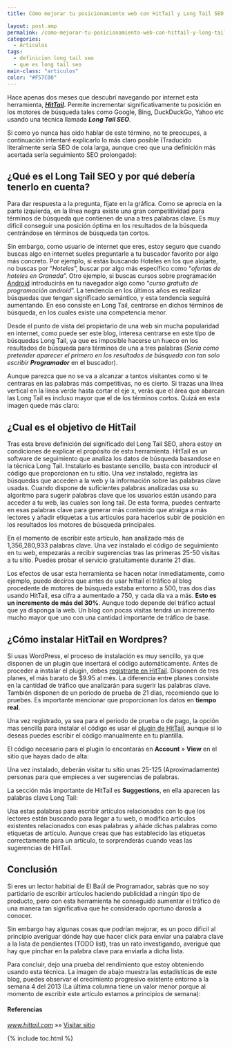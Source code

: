 ```yaml
---
title: Cómo mejorar tu posicionamiento web con HitTail y Long Tail SEO

layout: post.amp
permalink: /como-mejorar-tu-posicionamiento-web-con-hittail-y-long-tail-seo/
categories:
  - Articulos
tags:
  - definicion long tail seo
  - que es long tail seo
main-class: "articulos"
color: "#F57C00"
---
```

Hace apenas dos meses que descubrí navegando por internet esta herramienta, ***<a href="http://www.hittail.com" target="_blank">HitTail</a>*.** Permite incrementar significativamente tu posición en los motores de búsqueda tales como Google, Bing, DuckDuckGo, Yahoo etc usando una técnica llamada ***Long Tail SEO***.

Si como yo nunca has oido hablar de este término, no te preocupes, a continuación intentaré explicarlo lo más claro posible (Traducido literalmente sería SEO de cola larga, aunque creo que una definición más acertada sería seguimiento SEO prolongado):  

<!--ad-->
<h2 >
  ¿Qué es el Long Tail SEO y por qué debería tenerlo en cuenta?
</h2>

[<amp-img on="tap:lightbox1" role="button" tabindex="0" layout="responsive" src="/assets/img/2013/03/longTail2.jpg" alt="long Tail SEO" width="993px" height="741px" />][1]

Para dar respuesta a la pregunta, fíjate en la gráfica. Como se aprecia en la parte izquierda, en la línea negra existe una gran competitividad para términos de búsqueda que contienen de una a tres palabras clave. Es muy dificil conseguir una posición óptima en los resultados de la búsqueda centrándose en términos de búsqueda tan cortos.

Sin embargo, como usuario de internet que eres, estoy seguro que cuando buscas algo en internet sueles preguntarle a tu buscador favorito por algo más concreto. Por ejemplo, si estás buscando Hoteles en los que alojarte, no buscas por “*Hoteles*”, buscar por algo más específico como “*ofertas de hoteles en Granada*”. Otro ejemplo, si buscas cursos sobre programación [Android][2] introducirás en tu navegador algo como “*curso gratuito de programación android*”. La tendencia en los últimos años es realizar búsquedas que tengan significado semántico, y esta tendencia seguirá aumentando. En eso consiste en Long Tail, centrarse en dichos términos de búsqueda, en los cuales existe una competencia menor.

Desde el punto de vista del propietario de una web sin mucha popularidad en internet, como puede ser este blog, interesa centrarse en este típo de búsquedas Long Tail, ya que es imposible hacerse un hueco en los resultados de búsqueda para términos de una a tres palabras (*Sería como pretender aparecer el primero en los resultados de búsqueda con tan solo escribir **Programador*** en el buscador).

Aunque parezca que no se va a alcanzar a tantos visitantes como si te centraras en las palabras más competitivas, no es cierto. Si trazas una línea vertical en la línea verde hasta cortar el eje x, verás que el área que abarcan las Long Tail es incluso mayor que el de los términos cortos. Quizá en esta imagen quede más claro:

<amp-img on="tap:lightbox1" role="button" tabindex="0" layout="responsive" src="/assets/img/2013/03/longtailtraffic.jpg" alt="longtailtraffic" width="520px" height="280px" />
<h2 >
  ¿Cual es el objetivo de HitTail
</h2>

Tras esta breve definición del significado del Long Tail SEO, ahora estoy en condiciones de explicar el propósito de esta herramienta. HitTail es un software de seguimiento que analiza los datos de búsqueda basandose en la técnica Long Tail. Instalarlo es bastante sencillo, basta con introducir el código que proporcionan en tu sítio. Una vez instalado, registra las búsquedas que acceden a la web y la información sobre las palabras clave usadas. Cuando dispone de suficientes palabras analizadas usa su algoritmo para sugerir palabras clave que los usuarios están usando para acceder a tu web, las cuales son long tail. De esta forma, puedes centrarte en esas palabras clave para generar más contenido que atraiga a más lectores y añadir etiquetas a tus artículos para hacerlos subir de posición en los resultados los motores de búsqueda principales.

En el momento de escribir este artículo, han analizado más de 1,356,280,933 palabras clave. Una vez instalado el código de seguimiento en tu web, empezarás a recibir sugerencias tras las primeras 25-50 visitas a tu sitio. Puedes probar el servicio gratuítamente durante 21 días.

Los efectos de usar esta herramienta se hacen notar inmediatamente, como ejemplo, puedo deciros que antes de usar hittail el tráfico al blog procedente de motores de búsqueda estaba entorno a 500, tras dos días usando HitTail, esa cifra a aumentado a 750, y cada día va a más. **Esto es un incremento de más del 30%**. Aunque todo depende del tráfico actual que ya disponga la web. Un blog con pocas visitas tendrá un incremento mucho mayor que uno con una cantidad importante de tráfico de base.

<h2 >
  ¿Cómo instalar HitTail en Wordpres?
</h2>

Si usas WordPress, el proceso de instalación es muy sencillo, ya que disponen de un plugin que insertará el código automáticamente. Antes de proceder a instalar el plugin, debes <a href="http://www.hittail.com/plans.asp" target="_blank">registrarte en HitTail</a>. Disponen de tres planes, el más barato de $9.95 al més. La diferencia entre planes consiste en la cantidad de tráfico que analizarán para sugerir las palabras clave. También disponen de un periodo de prueba de 21 días, recomiendo que lo pruebes. Es importante mencionar que proporcionan los datos en **tiempo real**.

Una vez registrado, ya sea para el periodo de prueba o de pago, la opción mas sencilla para instalar el código es usar el <a href="http://wordpress.org/extend/plugins/seo-keyword-suggestions/" target="_blank">plugin de HitTail</a>, aunque si lo deseas puedes escribir el código manualmente en tu plantilla.

El código necesario para el plugin lo encontarás en **Account** » **View** en el sitio que hayas dado de alta:

<amp-img on="tap:lightbox1" role="button" tabindex="0" layout="responsive" src="/assets/img/2013/03/Screenshot-from-2013-03-08-001738.jpg" alt="Screenshot from 2013-03-08 00:17:38" width="432px" height="347px" />

Una vez instalado, deberán visitar tu sítio unas 25-125 (Aproximadamente) personas para que empieces a ver sugerencias de palabras.

La sección más importante de HitTail es **Suggestions**, en ella aparecen las palabras clave Long Tail:

<amp-img on="tap:lightbox1" role="button" tabindex="0" layout="responsive" src="/assets/img/2013/03/Screenshot-from-2013-03-08-002231.jpg" alt="Screenshot from 2013-03-08 00:22:31" width="571px" height="304px" />

Usa estas palabras para escribir artículos relacionados con lo que los lectores están buscando para llegar a tu web, o modifica artículos existentes relacionados con esas palabras y añáde dichas palabras como etiquetas de artículo. Aunque creas que has establecido las etiquetas correctamente para un artículo, te sorprenderás cuando veas las sugerencias de HitTail.

## Conclusión

Si eres un lector habitial de El Baúl de Programador, sabrás que no soy partidario de escribir artículos haciendo publicidad a ningún tipo de producto, pero con esta herramienta he conseguido aumentar el tráfico de una manera tan significativa que he considerado oportuno darosla a conocer.

Sin embargo hay algunas cosas que podrían mejorar, es un poco dificil al principio averiguar dónde hay que hacer click para enviar una palabra clave a la lista de pendientes (TODO list), tras un rato investigando, averigué que hay que pinchar en la palabra clave para enviarla a dicha lista.

Para concluir, dejo una prueba del rendimiento que estoy obteniendo usando esta técnica. La imagen de abajo muestra las estadísticas de este blog, puedes observar el crecimiento progresivo existente entorno a la semana 4 del 2013 (La última columna tiene un valor menor porque al momento de escribir este artículo estamos a principios de semana):

[<amp-img on="tap:lightbox1" role="button" tabindex="0" layout="responsive" src="/assets/img/2013/03/long-tail-result-1024x248.png" alt="long tail result" width="1024px" height="248px" />][3]

#### Referencias

*www.hittail.com* »» <a href="http://www.hittail.com" target="_blank">Visitar sitio</a>



 [1]: https://elbauldelprogramador.com/assets/img/2013/03/longTail2.jpg
 [2]: https://elbauldelprogramador.com/curso-programacion-android/
 [3]: https://elbauldelprogramador.com/assets/img/2013/03/long-tail-result.png

{% include toc.html %}

